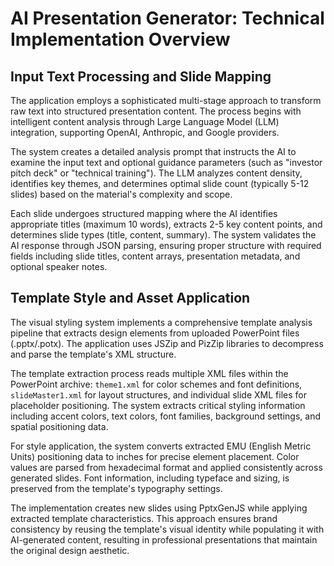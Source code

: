 # AI Presentation Generator: Technical Implementation Overview

## Input Text Processing and Slide Mapping

The application employs a sophisticated multi-stage approach to transform raw text into structured presentation content. The process begins with intelligent content analysis through Large Language Model (LLM) integration, supporting OpenAI, Anthropic, and Google providers. 

The system creates a detailed analysis prompt that instructs the AI to examine the input text and optional guidance parameters (such as "investor pitch deck" or "technical training"). The LLM analyzes content density, identifies key themes, and determines optimal slide count (typically 5-12 slides) based on the material's complexity and scope.

Each slide undergoes structured mapping where the AI identifies appropriate titles (maximum 10 words), extracts 2-5 key content points, and determines slide types (title, content, summary). The system validates the AI response through JSON parsing, ensuring proper structure with required fields including slide titles, content arrays, presentation metadata, and optional speaker notes.

## Template Style and Asset Application

The visual styling system implements a comprehensive template analysis pipeline that extracts design elements from uploaded PowerPoint files (.pptx/.potx). The application uses JSZip and PizZip libraries to decompress and parse the template's XML structure.

The template extraction process reads multiple XML files within the PowerPoint archive: `theme1.xml` for color schemes and font definitions, `slideMaster1.xml` for layout structures, and individual slide XML files for placeholder positioning. The system extracts critical styling information including accent colors, text colors, font families, background settings, and spatial positioning data.

For style application, the system converts extracted EMU (English Metric Units) positioning data to inches for precise element placement. Color values are parsed from hexadecimal format and applied consistently across generated slides. Font information, including typeface and sizing, is preserved from the template's typography settings.

The implementation creates new slides using PptxGenJS while applying extracted template characteristics. This approach ensures brand consistency by reusing the template's visual identity while populating it with AI-generated content, resulting in professional presentations that maintain the original design aesthetic.
